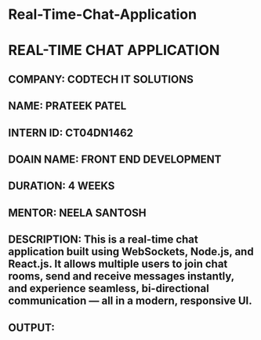 # Real-Time-Chat-Application
# REAL-TIME CHAT APPLICATION
## COMPANY: CODTECH IT SOLUTIONS
## NAME: PRATEEK PATEL
## INTERN ID: CT04DN1462
## DOAIN NAME: FRONT END DEVELOPMENT
## DURATION: 4 WEEKS
## MENTOR: NEELA SANTOSH
## DESCRIPTION: This is a real-time chat application built using WebSockets, Node.js, and React.js. It allows multiple users to join chat rooms, send and receive messages instantly, and experience seamless, bi-directional communication — all in a modern, responsive UI.
## OUTPUT:
